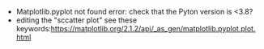 - Matplotlib.pyplot not found error: check that the Pyton version is <3.8?
- editing the "sccatter plot" see these keywords:https://matplotlib.org/2.1.2/api/_as_gen/matplotlib.pyplot.plot.html